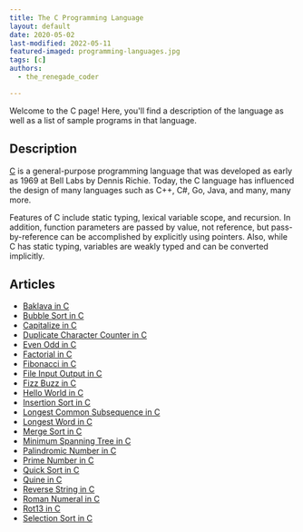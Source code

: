 ```yaml
---
title: The C Programming Language
layout: default
date: 2020-05-02
last-modified: 2022-05-11
featured-imaged: programming-languages.jpg
tags: [c]
authors:
  - the_renegade_coder

---
```


Welcome to the C page! Here, you'll find a description of the language as well as a list of sample programs in that language.

## Description

[C][1] is a general-purpose programming language that was developed as early 
as 1969 at Bell Labs by Dennis Richie. Today, the C language has influenced 
the design of many languages such as C++, C#, Go, Java, and many, many more.

Features of C include static typing, lexical variable scope, and recursion. 
In addition, function parameters are passed by value, not reference, but 
pass-by-reference can be accomplished by explicitly using pointers. Also, 
while C has static typing, variables are weakly typed and can be converted 
implicitly.

[1]: https://en.wikipedia.org/wiki/C_(programming_language)


## Articles

- [Baklava in C](https://rzuckerm.github.io/sample-programs-website-copy/projects/baklava/c)
- [Bubble Sort in C](https://rzuckerm.github.io/sample-programs-website-copy/projects/bubble-sort/c)
- [Capitalize in C](https://rzuckerm.github.io/sample-programs-website-copy/projects/capitalize/c)
- [Duplicate Character Counter in C](https://rzuckerm.github.io/sample-programs-website-copy/projects/duplicate-character-counter/c)
- [Even Odd in C](https://rzuckerm.github.io/sample-programs-website-copy/projects/even-odd/c)
- [Factorial in C](https://rzuckerm.github.io/sample-programs-website-copy/projects/factorial/c)
- [Fibonacci in C](https://rzuckerm.github.io/sample-programs-website-copy/projects/fibonacci/c)
- [File Input Output in C](https://rzuckerm.github.io/sample-programs-website-copy/projects/file-input-output/c)
- [Fizz Buzz in C](https://rzuckerm.github.io/sample-programs-website-copy/projects/fizz-buzz/c)
- [Hello World in C](https://rzuckerm.github.io/sample-programs-website-copy/projects/hello-world/c)
- [Insertion Sort in C](https://rzuckerm.github.io/sample-programs-website-copy/projects/insertion-sort/c)
- [Longest Common Subsequence in C](https://rzuckerm.github.io/sample-programs-website-copy/projects/longest-common-subsequence/c)
- [Longest Word in C](https://rzuckerm.github.io/sample-programs-website-copy/projects/longest-word/c)
- [Merge Sort in C](https://rzuckerm.github.io/sample-programs-website-copy/projects/merge-sort/c)
- [Minimum Spanning Tree in C](https://rzuckerm.github.io/sample-programs-website-copy/projects/minimum-spanning-tree/c)
- [Palindromic Number in C](https://rzuckerm.github.io/sample-programs-website-copy/projects/palindromic-number/c)
- [Prime Number in C](https://rzuckerm.github.io/sample-programs-website-copy/projects/prime-number/c)
- [Quick Sort in C](https://rzuckerm.github.io/sample-programs-website-copy/projects/quick-sort/c)
- [Quine in C](https://rzuckerm.github.io/sample-programs-website-copy/projects/quine/c)
- [Reverse String in C](https://rzuckerm.github.io/sample-programs-website-copy/projects/reverse-string/c)
- [Roman Numeral in C](https://rzuckerm.github.io/sample-programs-website-copy/projects/roman-numeral/c)
- [Rot13 in C](https://rzuckerm.github.io/sample-programs-website-copy/projects/rot13/c)
- [Selection Sort in C](https://rzuckerm.github.io/sample-programs-website-copy/projects/selection-sort/c)